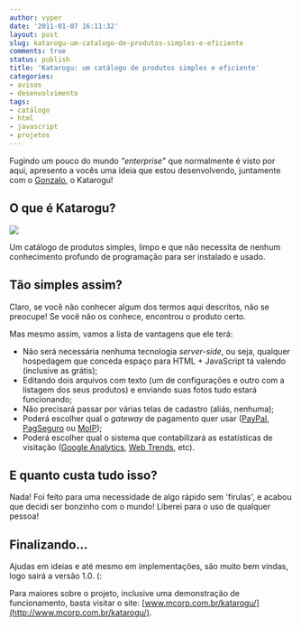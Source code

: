```yaml
---
author: vyper
date: '2011-01-07 16:11:32'
layout: post
slug: katarogu-um-catalogo-de-produtos-simples-e-eficiente
comments: true
status: publish
title: 'Katarogu: um catálogo de produtos simples e eficiente'
categories:
- avisos
- desenvolvimento
tags:
- catálogo
- html
- javascript
- projetos
---
```


Fugindo um pouco do mundo _"enterprise_" que normalmente é visto por aqui,
apresento a vocês uma ideia que estou desenvolvendo, juntamente com o
[Gonzalo](http://twitter.com/ggorosito), o Katarogu!

## O que é Katarogu?

[![](http://www.mcorp.com.br/wp-content/uploads/2011/01/katarogu-demo-screenshot-300x211.png)](http://www.mcorp.com.br/wp-content/uploads/2011/01/katarogu-demo-screenshot.png)

Um catálogo de produtos simples, limpo e que não necessita de nenhum
conhecimento profundo de programação para ser instalado e usado.

## Tão simples assim?

Claro, se você não conhecer algum dos termos aqui descritos, não se preocupe!
Se você não os conhece, encontrou o produto certo.

Mas mesmo assim, vamos a lista de vantagens que ele terá:

  * Não será necessária nenhuma tecnologia _server-side_, ou seja, qualquer hospedagem que conceda espaço para HTML + JavaScript tá valendo (inclusive as grátis);
  * Editando dois arquivos com texto (um de configurações e outro com a listagem dos seus produtos) e enviando suas fotos tudo estará funcionando;
  * Não precisará passar por várias telas de cadastro (aliás, nenhuma);
  * Poderá escolher qual o _gateway_ de pagamento quer usar ([PayPal](http://www.paypal.com/br/), [PagSeguro](http://www.pagseguro.com.br/) ou [MoIP](http://www.moip.com.br/));
  * Poderá escolher qual o sistema que contabilizará as estatísticas de visitação ([Google Analytics](http://www.google.com.br/analytics/), [Web Trends](http://www.webtrends.com/), etc).

## E quanto custa tudo isso?

Nada! Foi feito para uma necessidade de algo rápido sem 'firulas', e acabou
que decidi ser bonzinho com o mundo! Liberei para o uso de qualquer pessoa!

## Finalizando...

Ajudas em ideias e até mesmo em implementações, são muito bem vindas, logo
sairá a versão 1.0. (:

Para maiores sobre o projeto, inclusive uma demonstração de funcionamento,
basta visitar o site:
[www.mcorp.com.br/katarogu/](http://www.mcorp.com.br/katarogu/).
